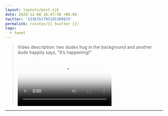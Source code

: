 ```yaml
---
layout: layouts/post.njk
date: 2020-12-08 16:47:50 +00:00
twitter: '1336351793165389825'
permalink: /status/{{ twitter }}/
tags: 
  - tweet
---
```


> <p class="sr-only">Video description: two dudes hug in the background and another dude happily says, ”It’s happening!”</p>
> 
> <video controls loop preload="metadata" poster="/img/EousxqsUYAE_nFs.jpg"><source src="/img/1336351793165389825-EousxqsUYAE_nFs.mp4">Your browser does not support the video tag.</video>

---
